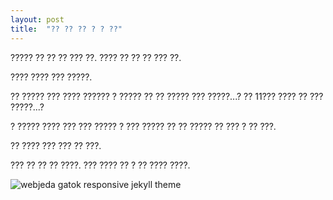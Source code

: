 ```yaml
---
layout: post
title:  "?? ?? ?? ? ? ??"
---
```

????? ?? ?? ?? ??? ??.
???? ?? ?? ?? ??? ??.

???? ???? ??? ?????.

?? ????? ??? ???? ?????? ?
????? ?? ?? ????? ??? ?????...?
?? 11??? ???? ?? ??? ?????...?

? ????? ???? ??? ??? ????? ? ??? ?????
?? ?? ????? ?? ??? ? ?? ???.

?? ???? ??? ??? ?? ???.

??? ?? ?? ?? ????.
??? ???? ?? ? ?? ???? ????.


![webjeda gatok responsive jekyll theme]({{site.baseurl}}/images/1806/180601.jpg)